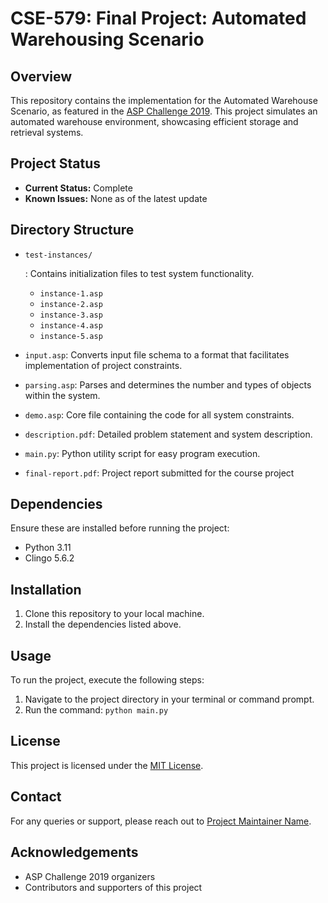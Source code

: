 # CSE-579: Final Project: Automated Warehousing Scenario

## Overview

This repository contains the implementation for the Automated Warehouse Scenario, as featured in the [ASP Challenge 2019](https://sites.google.com/view/aspcomp2019/problem-domains). This project simulates an automated warehouse environment, showcasing efficient storage and retrieval systems.

## Project Status

- **Current Status:** Complete
- **Known Issues:** None as of the latest update

## Directory Structure

- ```
  test-instances/
  ```

  : Contains initialization files to test system functionality.

  - `instance-1.asp`
  - `instance-2.asp`
  - `instance-3.asp`
  - `instance-4.asp`
  - `instance-5.asp`

- `input.asp`: Converts input file schema to a format that facilitates implementation of project constraints.

- `parsing.asp`: Parses and determines the number and types of objects within the system.

- `demo.asp`: Core file containing the code for all system constraints.

- `description.pdf`: Detailed problem statement and system description.

- `main.py`: Python utility script for easy program execution.

- `final-report.pdf`: Project report submitted for the course project

## Dependencies

Ensure these are installed before running the project:

- Python 3.11
- Clingo 5.6.2

## Installation

1. Clone this repository to your local machine.
2. Install the dependencies listed above.

## Usage

To run the project, execute the following steps:

1. Navigate to the project directory in your terminal or command prompt.
2. Run the command: `python main.py`

## License

This project is licensed under the [MIT License](https://www.mit.edu/~amini/LICENSE.md).

## Contact

For any queries or support, please reach out to [Project Maintainer Name](mailto:aseth7@asu.edu).

## Acknowledgements

- ASP Challenge 2019 organizers
- Contributors and supporters of this project

